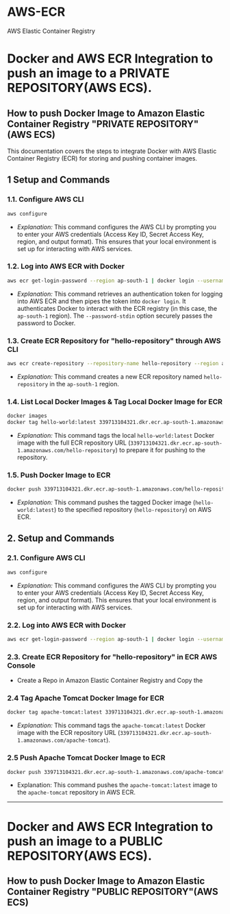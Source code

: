 # AWS-ECR
AWS Elastic Container Registry
# Docker and AWS ECR Integration to push an image to a PRIVATE REPOSITORY(AWS ECS).
## How to push Docker Image to Amazon Elastic Container Registry "PRIVATE REPOSITORY"(AWS ECS)
This documentation covers the steps to integrate Docker with AWS Elastic Container Registry (ECR) for storing and pushing container images.

## 1 Setup and Commands
### 1.1. Configure AWS CLI
```bash
aws configure
```
- *Explanation:* This command configures the AWS CLI by prompting you to enter your AWS credentials (Access Key ID, Secret Access Key, region, and output format). This ensures that your local environment is set up for interacting with AWS services.
### 1.2. Log into AWS ECR with Docker
```bash
aws ecr get-login-password --region ap-south-1 | docker login --username AWS --password-stdin <aws account_id Number.>.dkr.ecr.ap-south-1.amazonaws.com
```
- *Explanation:* This command retrieves an authentication token for logging into AWS ECR and then pipes the token into `docker login`. It authenticates Docker to interact with the ECR registry (in this case, the `ap-south-1` region). The `--password-stdin` option securely passes the password to Docker.
### 1.3. Create ECR Repository for "hello-repository" through AWS CLI

```bash
aws ecr create-repository --repository-name hello-repository --region ap-south-1
```
- *Explanation:* This command creates a new ECR repository named `hello-repository` in the `ap-south-1` region.

### 1.4. List Local Docker Images & Tag Local Docker Image for ECR
```bash
docker images
docker tag hello-world:latest 339713104321.dkr.ecr.ap-south-1.amazonaws.com/hello-repository
```
- *Explanation:* This command tags the local `hello-world:latest` Docker image with the full ECR repository URL (`339713104321.dkr.ecr.ap-south-1.amazonaws.com/hello-repository`) to prepare it for pushing to the repository.

### 1.5. Push Docker Image to ECR
```bash
docker push 339713104321.dkr.ecr.ap-south-1.amazonaws.com/hello-repository:latest
```
- *Explanation:* This command pushes the tagged Docker image (`hello-world:latest`) to the specified repository (`hello-repository`) on AWS ECR.


## 2. Setup and Commands
### 2.1. Configure AWS CLI
```bash
aws configure
```
- *Explanation:* This command configures the AWS CLI by prompting you to enter your AWS credentials (Access Key ID, Secret Access Key, region, and output format). This ensures that your local environment is set up for interacting with AWS services.
### 2.2. Log into AWS ECR with Docker
```bash
aws ecr get-login-password --region ap-south-1 | docker login --username AWS --password-stdin <aws account_id Number.>.dkr.ecr.ap-south-1.amazonaws.com
```
### 2.3. Create ECR Repository for "hello-repository" in ECR AWS Console
- Create a Repo in Amazon Elastic Container Registry and Copy the 

### 2.4 Tag Apache Tomcat Docker Image for ECR
```bash
docker tag apache-tomcat:latest 339713104321.dkr.ecr.ap-south-1.amazonaws.com/apache-tomcat
```
- *Explanation:* This command tags the `apache-tomcat:latest` Docker image with the ECR repository URL (`339713104321.dkr.ecr.ap-south-1.amazonaws.com/apache-tomcat`).

### 2.5 Push Apache Tomcat Docker Image to ECR
```bash
docker push 339713104321.dkr.ecr.ap-south-1.amazonaws.com/apache-tomcat:latest
```
- Explanation: This command pushes the `apache-tomcat:latest` image to the `apache-tomcat` repository in AWS ECR.
---
# Docker and AWS ECR Integration to push an image to a PUBLIC REPOSITORY(AWS ECS).
## How to push Docker Image to Amazon Elastic Container Registry "PUBLIC REPOSITORY"(AWS ECS)
